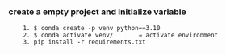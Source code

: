 ### create a empty project and initialize variable
```
    1. $ conda create -p venv python==3.10
    2. $ conda activate venv/       ⇒ activate environment
    3. pip install -r requirements.txt

```
